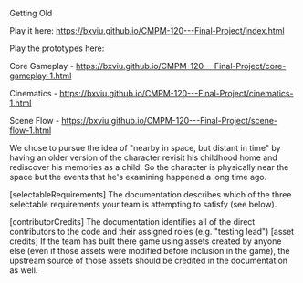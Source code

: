 Getting Old

Play it here: 
https://bxviu.github.io/CMPM-120---Final-Project/index.html 

Play the prototypes here: 

Core Gameplay - https://bxviu.github.io/CMPM-120---Final-Project/core-gameplay-1.html 

Cinematics - https://bxviu.github.io/CMPM-120---Final-Project/cinematics-1.html 

Scene Flow - https://bxviu.github.io/CMPM-120---Final-Project/scene-flow-1.html 


We chose to pursue the idea of "nearby in space, but distant in time" by having an older version of the character revisit his childhood home and rediscover his memories as a child. So the character is physically near the space but the events that he's examining happened a long time ago. 


[selectableRequirements] The documentation describes which of the three selectable requirements your team is attempting to satisfy (see below).


[contributorCredits] The documentation identifies all of the direct contributors to the code and their assigned roles (e.g. "testing lead")
[asset credits] If the team has built there game using assets created by anyone else (even if those assets were modified before inclusion in the game), the upstream source of those assets should be credited in the documentation as well.
